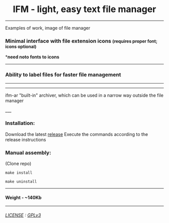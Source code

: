 



<div align="center">
<H1>IFM - light, easy text file manager</H1>
</div>

____

Examples of work, image of file manager



<h3>
  Minimal interface with file extension icons  
  <small>(requires proper font; icons optional)</small>
</h3>


***need noto fonts to icons**
___

<p>
  <H3> Ability to label files for faster file management </H3>
</p>

___

___

<p>

ifm-ar "built-in" archiver, which can be used in a narrow way outside the file manager

</p>
___


### Installation:

Download the latest [release](https://github.com/yinmus/ifm/releases/)
Execute the commands according to the release instructions




### Manual assembly:

(Clone repo)

```
make install
```
```
make uninstall
```
____


#### Weight - ~140Kb
___




###### [LICENSE](LICENSE) : [GPLv3](https://www.gnu.org/licenses/gpl-3.0.ru.html)
